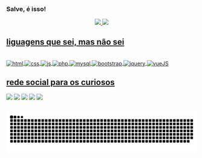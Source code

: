 ### Salve, é isso!

<div align = "center">
  <a href="#" target="_blank">
  <img height = "140em" src = "https://github-readme-stats.vercel.app/api?username=alexbrandoow&show_icons=true&theme=github_dark&include_all_commits=true&count_private=true" />
  <img height = "140em" src = "https://github-readme-stats.vercel.app/api/top-langs/?username=alexbrandoow&layout=compact&langs_count=7&theme=github_dark" />
</div>
  
  ## liguagens que sei, mas não sei
  
 <div style = "display: inline_block"> <br>
  <img align = "center" alt = "html" height = "30" width = "40" src = "https://cdn.jsdelivr.net/gh/devicons/devicon/icons/html5/html5-original.svg">
  <img align = "center" alt = "css" height = "30" width = "40" src = "https://cdn.jsdelivr.net/gh/devicons/devicon/icons/css3/css3-original.svg">
  <img align = "center" alt = "js" height = "30" width = "40" src = "https://cdn.jsdelivr.net/gh/devicons/devicon/icons/javascript/javascript-original.svg">
  <img align = "center" alt = "php" height = "30" width = "40" src = "https://cdn.jsdelivr.net/gh/devicons/devicon/icons/php/php-original.svg">
  <img align = "center" alt = "mysql" height = "30" width = "40" src = "https://cdn.jsdelivr.net/gh/devicons/devicon/icons/mysql/mysql-plain-wordmark.svg">
  <img align = "center" alt = "bootstrap" height = "30" width = "40" src = "https://cdn.jsdelivr.net/gh/devicons/devicon/icons/bootstrap/bootstrap-plain.svg">
  <img align = "center" alt = "jquery" height = "30" width = "40" src = "https://cdn.jsdelivr.net/gh/devicons/devicon/icons/jquery/jquery-original-wordmark.svg">
  <img align = "center" alt = "vueJS" height = "30" width = "40" src = "https://cdn.jsdelivr.net/gh/devicons/devicon/icons/vuejs/vuejs-original-wordmark.svg">
</div>

  
  ## rede social para os curiosos
  
<div>
  <a href="https://www.youtube.com/c/AlexBrandow" target="_blank"><img src="https://img.shields.io/badge/YouTube-FF0000?style=for-the-badge&logo=youtube&logoColor=white" target="_blank"></a>
  <a href="https://www.instagram.com/alexbrandoow/" target="_blank"><img src="https://img.shields.io/badge/-Instagram-%23E4405F?style=for-the-badge&logo=instagram&logoColor=white" target="_blank"></a>
 	<a href="https://www.twitch.tv/bwzera_" target="_blank"><img src="https://img.shields.io/badge/Twitch-9146FF?style=for-the-badge&logo=twitch&logoColor=white" target="_blank"></a> 
  <a href = "mailto:alexbrandoow@gmail.com"><img src="https://img.shields.io/badge/-Gmail-%23333?style=for-the-badge&logo=gmail&logoColor=white" target="_blank"></a>
  <a href="https://www.linkedin.com/in/alex-brandow-1b627a206/" target="_blank"><img src="https://img.shields.io/badge/-LinkedIn-%230077B5?style=for-the-badge&logo=linkedin&logoColor=white" target="_blank"></a> 
<div>
  
  ##
  
  ![Snake animation](https://github.com/alexbrandoow/alexbrandoow/blob/output/github-contribution-grid-snake.svg)
